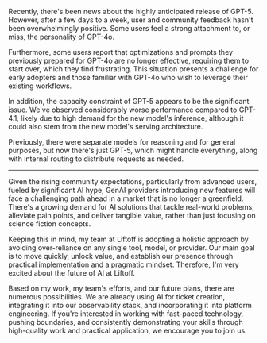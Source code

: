 Recently, there's been news about the highly anticipated release of GPT-5. However, after a few days to a week, user and community feedback hasn't been overwhelmingly positive. Some users feel a strong attachment to, or miss, the personality of GPT-4o.

Furthermore, some users report that optimizations and prompts they previously prepared for GPT-4o are no longer effective, requiring them to start over, which they find frustrating. This situation presents a challenge for early adopters and those familiar with GPT-4o who wish to leverage their existing workflows.

In addition, the capacity constraint of GPT-5 appears to be the  significant issue. We've observed considerably worse performance compared to GPT-4.1, likely due to high demand for the new model's inference, although it could also stem from the new model's serving architecture.

Previously, there were separate models for reasoning and for general purposes, but now there's just GPT-5, which might handle everything, along with internal routing to distribute requests as needed.

---

Given the rising community expectations, particularly from advanced users, fueled by significant AI hype, GenAI providers introducing new features will face a challenging path ahead in a market that is no longer a greenfield. There's a growing demand for AI solutions that tackle real-world problems, alleviate pain points, and deliver tangible value, rather than just focusing on science fiction concepts.

Keeping this in mind, my team at Liftoff is adopting a holistic approach by avoiding over-reliance on any single tool, model, or provider. Our main goal is to move quickly, unlock value, and establish our presence through practical implementation and a pragmatic mindset. Therefore, I'm very excited about the future of AI at Liftoff.

Based on my work, my team's efforts, and our future plans, there are numerous possibilities. We are already using AI for ticket creation, integrating it into our observability stack, and incorporating it into platform engineering. If you're interested in working with fast-paced technology, pushing boundaries, and consistently demonstrating your skills through high-quality work and practical application, we encourage you to join us.